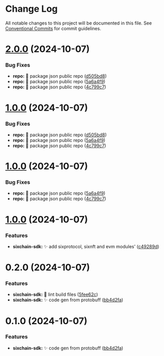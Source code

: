 # Change Log

All notable changes to this project will be documented in this file.
See [Conventional Commits](https://conventionalcommits.org) for commit guidelines.

# [2.0.0](https://github.com/thesixnetwork/sixchain-sdk/compare/@thesixnetwork/sixchain-sdk@1.0.0...@thesixnetwork/sixchain-sdk@2.0.0) (2024-10-07)


### Bug Fixes

* **repo:** :bug: package json public repo ([d505bd8](https://github.com/thesixnetwork/sixchain-sdk/commit/d505bd826e78a0803447849ca1375e52269bd250))
* **repo:** :bug: package json public repo ([5a6a4f9](https://github.com/thesixnetwork/sixchain-sdk/commit/5a6a4f9fbb51023e077753f3940a66a318b1a92c))
* **repo:** :bug: package json public repo ([4c799c7](https://github.com/thesixnetwork/sixchain-sdk/commit/4c799c7ff52c3689a3fa9baebf5dd5747875647b))





# [1.0.0](https://github.com/thesixnetwork/sixchain-sdk/compare/@thesixnetwork/sixchain-sdk@1.0.0...@thesixnetwork/sixchain-sdk@1.0.0) (2024-10-07)


### Bug Fixes

* **repo:** :bug: package json public repo ([d505bd8](https://github.com/thesixnetwork/sixchain-sdk/commit/d505bd826e78a0803447849ca1375e52269bd250))
* **repo:** :bug: package json public repo ([5a6a4f9](https://github.com/thesixnetwork/sixchain-sdk/commit/5a6a4f9fbb51023e077753f3940a66a318b1a92c))
* **repo:** :bug: package json public repo ([4c799c7](https://github.com/thesixnetwork/sixchain-sdk/commit/4c799c7ff52c3689a3fa9baebf5dd5747875647b))





# [1.0.0](https://github.com/thesixnetwork/sixchain-sdk/compare/@thesixnetwork/sixchain-sdk@1.0.0...@thesixnetwork/sixchain-sdk@1.0.0) (2024-10-07)


### Bug Fixes

* **repo:** :bug: package json public repo ([5a6a4f9](https://github.com/thesixnetwork/sixchain-sdk/commit/5a6a4f9fbb51023e077753f3940a66a318b1a92c))
* **repo:** :bug: package json public repo ([4c799c7](https://github.com/thesixnetwork/sixchain-sdk/commit/4c799c7ff52c3689a3fa9baebf5dd5747875647b))





# [1.0.0](https://github.com/thesixnetwork/sixchain-sdk/compare/@thesixnetwork/sixchain-sdk@0.2.0...@thesixnetwork/sixchain-sdk@1.0.0) (2024-10-07)


### Features

* **sixchain-sdk:** :sparkles: add sixprotocol, sixnft and evm modules' ([c49289d](https://github.com/thesixnetwork/sixchain-sdk/commit/c49289d442a726d30d2bb029b3af271883fdb80a))





# 0.2.0 (2024-10-07)


### Features

* **sixchain-sdk:** :art: lint build files ([5fee62c](https://github.com/thesixnetwork/sixchain-sdk/commit/5fee62c4ed01cf9b4514662aa7ed03859f3a5308))
* **sixchain-sdk:** :sparkles: code gen from protobuff ([bb4d2fa](https://github.com/thesixnetwork/sixchain-sdk/commit/bb4d2faeac83e7fd450b0ce6b8c478e298de79e7))





# 0.1.0 (2024-10-07)


### Features

* **sixchain-sdk:** :sparkles: code gen from protobuff ([bb4d2fa](https://github.com/thesixnetwork/sixchain-sdk/commit/bb4d2faeac83e7fd450b0ce6b8c478e298de79e7))
